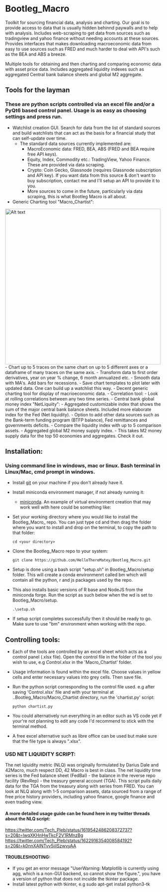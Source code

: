 # Bootleg_Macro
Toolkit for sourcing financial data, analysis and charting. Our goal is to provide access to data that is usually hidden behinnd paywalls and to help with analysis. 
Includes web-scraping to get data from sources such as tradingview and yahoo finance without needing accounts at these sources. 
Provides interfaces that makes downloading macroeconomic data from easy to use sources such as FRED and much harder to deal with API's such as the BEA and ABS a breeze. 

Multiple tools for obtaining and then charting and comparing economic data with asset price data. Includes aggregated liquidity indexes such as aggregated Central bank balance sheets and global M2 aggregate. 

## Tools for the layman 
### These are python scripts controlled via an excel file and/or a PyQt6 based control panel. Usage is as easy as choosing settings and press run.
- Watchlist creation GUI. Search for data from the list of standard sources and build watchlists that can act as the basis for a financial study that can self-update over time.
    - The standard data sources currently implemented are:
        - MacroEconomic data: FRED, BEA, ABS (FRED and BEA require free API keys). 
        - Equity, Index, Commodity etc.: TradingView, Yahoo Finance. These are provided via data scraping. 
        - Crypto: Coin Gecko, Glassnode (requires Glassnode subscription and API key). If you want data from this source & don't want to buy subscription, contact me and I'll setup an API to provide it to you.
        - More sources to come in the future, particularly via data scraping, this is what Bootleg Macro is all about. 
- Generic Charting tool "Macro_Chartist":
<img src="path/to/image.png" alt="Alt text" width="500"/>
    - Chart up to 5 traces on the same chart on up to 5 different axes or a dataframe of many traces on the same axis. 
    - Transform data to first order derivatives, year on year % change, 6 month annualized etc.
    - Smooth data with MA's. Add bars for recessions.
    - Save chart templates to plot later with updated data. One can build up a watchlist this way. 
    - Decent generic charting tool for display of macrioeconomic data. 
- Correlation tool:
    - Look at rolling correlations between any two time series. 
- Central bank global money index "NetLiquiity":
    - Aggregated customizable index that shows the sum of the major central bank balance sheets. Included more elaborate index for the Fed (Net liquidity).
    - Option to add other data sources such as the Bank-term funding program (BTFP balance), Fed remittances and governments deficits. 
    - Compare the liquidity index with up to 5 comparison assets. 
- Aggregated global M2 money supply index.
    - This takes M2 money supply data for the top 50 economies and aggregates. Check it out. 

 ## Installation: 
### Using command line in windows, mac or linux. Bash terminal in Linux/Mac, cmd prompt in windows. 
 - Install [git](https://github.com/git-guides/install-git) on your machine if you don't already have it.
 
 - Install miniconda environment manager, if not already running it:
     - [miniconda](https://docs.conda.io/projects/miniconda/en/latest/). An example of virtual environment creation that may work well with here could be something like:

 - Set your working directory where you would like to install the Bootleg_Macro_ repo. You can just type cd and then drag the folder where you want to install and drop on the terminal, to copy the path to that folder:

   `cd <your directory>`
 - Clone the Bootleg_Macro repo to your system:

   `git clone https://github.com/HelloThereMatey/Bootleg_Macro.git`
 - Setup is done using a bash script "setup.sh" in Bootleg_Macro/setup folder. This will create a conda environmenrt called bm which will contain all the python, r and js packages used by the repo.
 - This also installs basic versions of R base and NodeJS from the miniconda forge. Run the script as such below when the wd is set to Bootleg_Macro/setup. 

   `.\setup.sh`
 - If setup script completes successfully then it should be ready to go. Make sure to use "bm" environment when working with the repo. 

## Controlling tools:
 - Each of the tools are controlled by an excel sheet which acts as a control panel (.xlsx file). Open the control file in the folder of the tool you wish to use, e.g _Control.xlsx_ in the 'Macro_Chartist' folder.
 - Usage information is found within the excel file. Choose values in yellow cells and enter necessary values into grey cells. Then save file.
 - Run the python script corresponding to the control file used. e.g after saving 'Control.xlsx' file and with your terminal at ..Bootleg_Macro/Macro_Chartist directory, run the 'chartist.py' script:

   `python chartist.py`
   
 - You could alternatively run everything in an editor such as VS code yet if your're not planning to edit any code I'd recommend to stick with the terminal method. 
 - A free excel alternative such as libre office can be used but make sure that the file type is always ".xlsx". 

### USD NET LIQUIDITY SCRIPT:
The net lqiuidity metric (NLQ) was originally formulated by Darius Dale and 42Macro, much respect DD, 42 Macro is best in class.
The net liquidity time series is the Fed balance sheet (FedBal) - the balance in the reverse repo facility (RevRep) - the treasury general account (TGA). 
This script pulls daily data for the TGA from the treasury along with series from FRED. You can look at NLQ along with 1-5 comparison assets, data sourced from a range of free price history providers, including yahoo finance, google finance and even trading view.

#### A more detailed usage guide can be found here in my twitter threads about the NLQ script: 
https://twitter.com/Tech_Pleb/status/1619542486208372737?s=20&t=lwqXKHnHwTkcF2V1RMnzBg
https://twitter.com/Tech_Pleb/status/1622916354008584192?s=20&t=k0nnXAlNTvv5iiISzwvyAA

#### TROUBLESHOOTING:
 - If you get an error message "UserWarning: Matplotlib is currently using agg, which is a non-GUI backend, so cannot show the figure.", you have a
  version of python that does not inculde the tkinter package. 
 - Install latest python with tkinter, e.g sudo apt-get install python3-tk 
     

